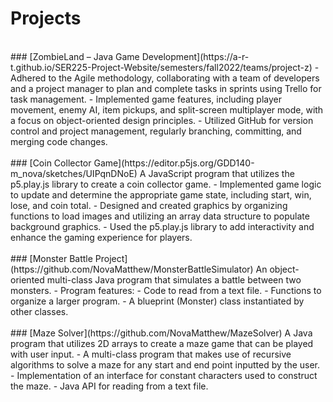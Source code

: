 # Projects
<br />
### [ZombieLand – Java Game Development](https://a-r-t.github.io/SER225-Project-Website/semesters/fall2022/teams/project-z)
-	Adhered to the Agile methodology, collaborating with a team of developers and a project manager to plan and complete tasks in sprints using Trello for task management.
-	Implemented game features, including player movement, enemy AI, item pickups, and split-screen multiplayer mode, with a focus on object-oriented design principles.
-	Utilized GitHub for version control and project management, regularly branching, committing, and merging code changes.

<br />
<br />
### [Coin Collector Game](https://editor.p5js.org/GDD140-m_nova/sketches/UIPqnDNoE)
A JavaScript program that utilizes the p5.play.js library to create a coin collector game.
-	Implemented game logic to update and determine the appropriate game state, including start, win, lose, and coin total.
-	Designed and created graphics by organizing functions to load images and utilizing an array data structure to populate background graphics.
- Used the p5.play.js library to add interactivity and enhance the gaming experience for players.

<br />
<br />
### [Monster Battle Project](https://github.com/NovaMatthew/MonsterBattleSimulator)
An object-oriented multi-class Java program that simulates a battle between two monsters.
  - Program features:
    - Code to read from a text file.
    - Functions to organize a larger program.
    - A blueprint (Monster) class instantiated by other classes.
 
<br />
<br />
### [Maze Solver](https://github.com/NovaMatthew/MazeSolver)
A Java program that utilizes 2D arrays to create a maze game that can be played with user input.
- A multi-class program that makes use of recursive algorithms to solve a maze for any start and end point inputted by the user. 
-	Implementation of an interface for constant characters used to construct the maze. 
-	Java API for reading from a text file.




